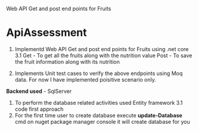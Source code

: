 Web API Get and post end points for Fruits 
# ApiAssessment
1. Implementd Web API Get and post end points for Fruits using .net core 3.1
  Get - To get all the fruits along with the nutrition value
  Post - To save the fruit information along with its nutrition

2. Implements Unit test cases to verify the above endpoints using Moq data.
  For now I have implemented poisitive scenario only.

**Backend used** - SqlServer 
1. To perform the database related activities used Entity framework 3.1 code first approach 
2. For the first time user to create database execute **update-Database** cmd on nuget package manager console it will create database for you

